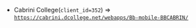  - Cabrini College(`client_id=352`) => [`https://cabrini.dcollege.net/webapps/Bb-mobile-BBCABRIN/`](https://cabrini.dcollege.net/webapps/Bb-mobile-BBCABRIN/)
